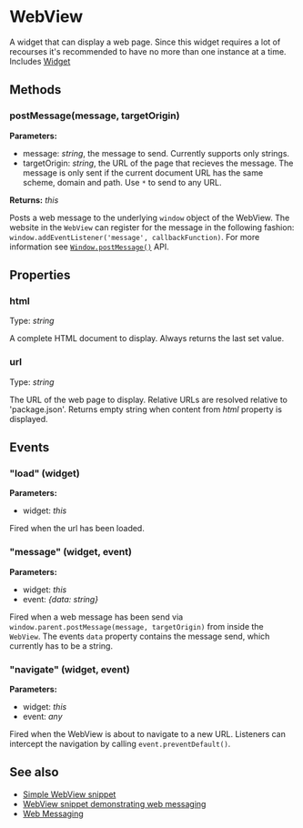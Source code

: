 ---
---
# WebView

A widget that can display a web page. Since this widget requires a lot of recourses it's recommended to have no more than one instance at a time.
Includes [Widget](Widget.md)

## Methods

### postMessage(message, targetOrigin)



**Parameters:** 

- message: *string*, the message to send. Currently supports only strings.
- targetOrigin: *string*, the URL of the page that recieves the message. The message is only sent if the current document URL has the same scheme, domain and path. Use `*` to send to any URL.

**Returns:** *this*

Posts a web message to the underlying `window` object of the WebView. The website in the `WebView` can register for the message in the following fashion: `window.addEventListener('message', callbackFunction)`. For more information see [`Window.postMessage()`](https://developer.mozilla.org/en-US/docs/Web/API/Window/postMessage) API.



## Properties

### html

Type: *string*

A complete HTML document to display. Always returns the last set value.

### url

Type: *string*

The URL of the web page to display. Relative URLs are resolved relative to 'package.json'. Returns empty string when content from *html* property is displayed.


## Events

### "load" (widget)

**Parameters:** 

- widget: *this*

Fired when the url has been loaded.


### "message" (widget, event)

**Parameters:** 

- widget: *this*
- event: *{data: string}*

Fired when a web message has been send via `window.parent.postMessage(message, targetOrigin)` from inside the `WebView`. The events `data` property contains the message send, which currently has to be a string.


### "navigate" (widget, event)

**Parameters:** 

- widget: *this*
- event: *any*

Fired when the WebView is about to navigate to a new URL. Listeners can intercept the navigation by calling `event.preventDefault()`.



## See also

- [Simple WebView snippet](https://github.com/eclipsesource/tabris-js/blob/master/snippets/webview/webview.js)
- [WebView snippet demonstrating web messaging](https://github.com/eclipsesource/tabris-js/blob/master/snippets/webview-webmessage/webview-webmessage.js)
- [Web Messaging](https://en.wikipedia.org/wiki/Web_Messaging)
